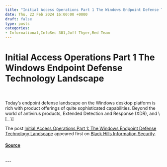 ```yaml
---
title: "Initial Access Operations Part 1 The Windows Endpoint Defense Technology Landscape"
date: Thu, 22 Feb 2024 16:00:00 +0000
draft: false
type: posts
categories: 
- Informational,InfoSec 301,Joff Thyer,Red Team
---
```

# Initial Access Operations Part 1 The Windows Endpoint Defense Technology Landscape

<br/>

<br/>
Today’s endpoint defense landscape on the Windows desktop platform is rich with product offerings of quite sophisticated capabilities. Beyond the world of antivirus products, Extended Detection and Response (XDR), and \[…\]

The post [Initial Access Operations Part 1: The Windows Endpoint Defense Technology Landscape](https://www.blackhillsinfosec.com/initial-access-operations-part-1/) appeared first on [Black Hills Information Security](https://www.blackhillsinfosec.com).

#### [Source](https://www.blackhillsinfosec.com/initial-access-operations-part-1/)

<br/>
---
